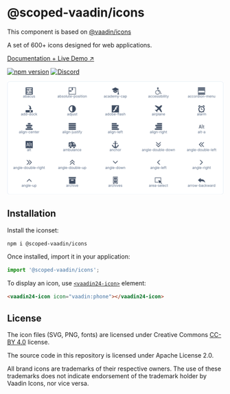# @scoped-vaadin/icons

This component is based on [@vaadin/icons](https://www.npmjs.com/package/@vaadin/icons)

A set of 600+ icons designed for web applications.

[Documentation + Live Demo ↗](https://vaadin.com/docs/latest/ds/foundation/icons/vaadin)

[![npm version](https://badgen.net/npm/v/@scoped-vaadin/icons)](https://www.npmjs.com/package/@scoped-vaadin/icons)
[![Discord](https://img.shields.io/discord/732335336448852018?label=discord)](https://discord.gg/PHmkCKC)

[<img src="https://raw.githubusercontent.com/vaadin/web-components/master/packages/icons/screenshot.png" width="728" alt="Screenshot of vaadin-icons">](https://vaadin.com/docs/latest/ds/foundation/icons/vaadin)

## Installation

Install the iconset:

```sh
npm i @scoped-vaadin/icons
```

Once installed, import it in your application:

```js
import '@scoped-vaadin/icons';
```

To display an icon, use [`<vaadin24-icon>`](https://www.npmjs.com/package/@scoped-vaadin/icon) element:

```html
<vaadin24-icon icon="vaadin:phone"></vaadin24-icon>
```

## License

The icon files (SVG, PNG, fonts) are licensed under Creative Commons [CC-BY 4.0](https://creativecommons.org/licenses/by/4.0/) license.

The source code in this repository is licensed under Apache License 2.0.

All brand icons are trademarks of their respective owners.
The use of these trademarks does not indicate endorsement of the trademark holder by Vaadin Icons, nor vice versa.
